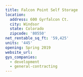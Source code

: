 ```yaml
---
title: Falcon Point Self Storage
location:
  address: 600 Gyrfalcon Ct.
  city: Windsor
  state: Colorado
  zipcode: '80550'
net_rentable_sq_ft: '59,425'
units: '445'
opening: Spring 2019
website_url:
gys_companies:
  - development
  - general-contracting
---
```


